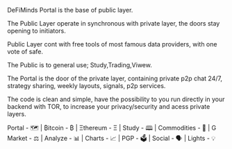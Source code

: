 DeFiMinds Portal is the base of public layer.

The Public Layer operate in synchronous with private layer, the doors stay opening to initiators.

Public Layer cont with free tools of most famous data providers, with one vote of safe.

The Public is to general use; Study,Trading,Viwew.

The Portal is the door of the private layer, containing private p2p chat 24/7, strategy sharing, weekly layouts, signals, p2p services.

The code is clean and simple, have the possibility to you run directly in your backend with TOR, to increase your privacy/security and acess private layers.

Portal - 🗺 | ₿itcoin - ₿ | Ξthereum - Ξ | Study - 🕮 | Commodities - 💎 | G Market - ⚖️ | Analyze - 📊 | Charts - 📈 | PGP - 🗳 | Social - 🗣 | Lights - 💡
